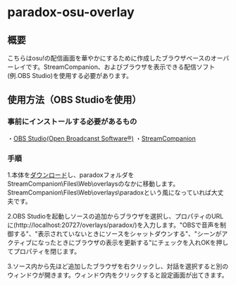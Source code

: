# paradox-osu-overlay

## 概要
こちらはosu!の配信画面を華やかにするために作成したブラウザベースのオーバーレイです。StreamCompanion、およびブラウザを表示できる配信ソフト(例.OBS Studio)を使用する必要があります。

## 使用方法（OBS Studioを使用）
### 事前にインストールする必要があるもの
 ・[OBS Studio(Open Broadcanst Software®)](https://obsproject.com/)
 ・[StreamCompanion](https://github.com/Piotrekol/StreamCompanion)

### 手順
1.本体を[ダウンロード](https://github.com/mofuries/paradox-osu-overlay/archive/refs/heads/main.zip)し、paradoxフォルダをStreamCompanion\Files\Web\overlaysのなかに移動します。StreamCompanion\Files\Web\overlays\paradoxという風になっていれば大丈夫です。

2.OBS Studioを起動しソースの追加からブラウザを選択し、プロパティのURLに(http://localhost:20727/overlays/paradox/)を入力します。"OBSで音声を制御する"、"表示されていないときにソースをシャットダウンする"、"シーンがアクティブになったときにブラウザの表示を更新する"にチェックを入れOKを押してプロパティを閉じます。

3.ソース内から先ほど追加したブラウザを右クリックし、対話を選択すると別のウィンドウが開きます。ウィンドウ内をクリックすると設定画面が出てきます。

